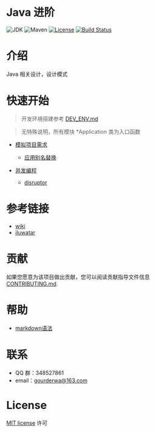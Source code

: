 
# Java 进阶

![JDK](https://img.shields.io/badge/JDK-1.8-brightgreen.svg?style=flat-square)
![Maven](https://img.shields.io/badge/Maven-3.0-brightgreen.svg?style=flat-square)
[![License](https://img.shields.io/github/license/mashape/apistatus.svg?style=flat-square)](https://en.wikipedia.org/wiki/MIT_License)
[![Build Status](https://travis-ci.org/GourdErwa/java-advanced.svg?branch=master)](https://travis-ci.org/GourdErwa/java-advanced)

# 介绍
Java 相关设计，设计模式

# 快速开始

>开发环境搭建参考 [DEV_ENV.md](./DEV_ENV.md)

>无特殊说明，所有模块 *Application 类为入口函数

* [模拟项目需求](https://github.com/GourdErwa/java-advanced/tree/master/analog-demand)
    * [应用别名替换](https://github.com/GourdErwa/java-advanced/tree/master/analog-demand/demand-alias-replacement)


* [并发编程](https://github.com/GourdErwa/java-advanced/tree/master/concurrent)
    * [disruptor](https://github.com/GourdErwa/java-advanced/tree/master/concurrent/framework-disruptor)

# 参考链接

* [wiki](https://en.wikipedia.org/wiki/Design_pattern)
* [iluwatar](https://github.com/iluwatar/java-advanced-patterns)

# 贡献

如果您愿意为该项目做出贡献，您可以阅读贡献指导文件信息 [CONTRIBUTING.md](CONTRIBUTING.md).

# 帮助

* [markdown语法](https://guides.github.com/features/mastering-markdown/)

# 联系

* QQ 群：348527861
* email：gourderwa@163.com

# License

[MIT license](https://en.wikipedia.org/wiki/MIT_License) 许可

